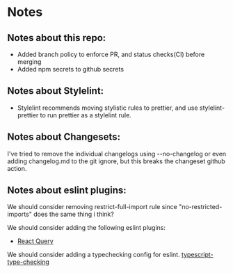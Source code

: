 # Notes

## Notes about this repo: 
- Added branch policy to enforce PR, and status checks(CI) before merging
- Added npm secrets to github secrets

## Notes about Stylelint:
- Stylelint recommends moving stylistic rules to prettier, and use stylelint-prettier to run prettier as a stylelint rule.

## Notes about Changesets: 
I've tried to remove the individual changelogs using --no-changelog or even adding changelog.md to the git ignore, but this breaks the changeset github action. 

## Notes about eslint plugins: 
We should consider removing restrict-full-import rule since "no-restricted-imports" does the same thing i think?

We should consider adding the following eslint plugins:
- [React Query](https://www.npmjs.com/package/eslint-plugin-react-query/)

We should consider adding a typechecking config for eslint.
[typescript-type-checking](https://github.com/Shopify/web-configs/blob/main/packages/eslint-plugin/lib/config/typescript-type-checking.js)